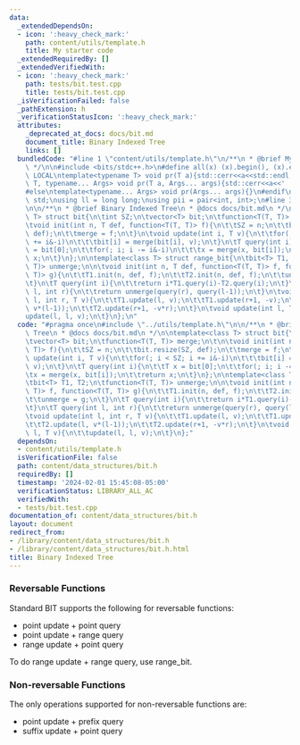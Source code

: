 ```yaml
---
data:
  _extendedDependsOn:
  - icon: ':heavy_check_mark:'
    path: content/utils/template.h
    title: My starter code
  _extendedRequiredBy: []
  _extendedVerifiedWith:
  - icon: ':heavy_check_mark:'
    path: tests/bit.test.cpp
    title: tests/bit.test.cpp
  _isVerificationFailed: false
  _pathExtension: h
  _verificationStatusIcon: ':heavy_check_mark:'
  attributes:
    _deprecated_at_docs: docs/bit.md
    document_title: Binary Indexed Tree
    links: []
  bundledCode: "#line 1 \"content/utils/template.h\"\n/**\n * @brief My starter code\n\
    \ */\n\n#include <bits/stdc++.h>\n#define all(x) (x).begin(), (x).end()\n\n#ifdef\
    \ LOCAL\ntemplate<typename T> void pr(T a){std::cerr<<a<<std::endl;}\ntemplate<typename\
    \ T, typename... Args> void pr(T a, Args... args){std::cerr<<a<<' ',pr(args...);}\n\
    #else\ntemplate<typename... Args> void pr(Args... args){}\n#endif\n\nusing namespace\
    \ std;\nusing ll = long long;\nusing pii = pair<int, int>;\n#line 3 \"content/data_structures/bit.h\"\
    \n\n/**\n * @brief Binary Indexed Tree\n * @docs docs/bit.md\n */\n\ntemplate<class\
    \ T> struct bit{\n\tint SZ;\n\tvector<T> bit;\n\tfunction<T(T, T)> merge;\n\t\n\
    \tvoid init(int n, T def, function<T(T, T)> f){\n\t\tSZ = n;\n\t\tbit.resize(SZ,\
    \ def);\n\t\tmerge = f;\n\t}\n\tvoid update(int i, T v){\n\t\tfor(; i < SZ; i\
    \ += i&-i)\n\t\t\tbit[i] = merge(bit[i], v);\n\t}\n\tT query(int i){\n\t\tT x\
    \ = bit[0];\n\t\tfor(; i; i -= i&-i)\n\t\t\tx = merge(x, bit[i]);\n\t\treturn\
    \ x;\n\t}\n};\n\ntemplate<class T> struct range_bit{\n\tbit<T> T1, T2;\n\tfunction<T(T,\
    \ T)> unmerge;\n\n\tvoid init(int n, T def, function<T(T, T)> f, function<T(T,\
    \ T)> g){\n\t\tT1.init(n, def, f);\n\t\tT2.init(n, def, f);\n\t\tunmerge = g;\n\
    \t}\n\tT query(int i){\n\t\treturn i*T1.query(i)-T2.query(i);\n\t}\n\tT query(int\
    \ l, int r){\n\t\treturn unmerge(query(r), query(l-1));\n\t}\n\tvoid update(int\
    \ l, int r, T v){\n\t\tT1.update(l, v);\n\t\tT1.update(r+1, -v);\n\t\tT2.update(l,\
    \ v*(l-1));\n\t\tT2.update(r+1, -v*r);\n\t}\n\tvoid update(int l, T v){\n\t\t\
    update(l, l, v);\n\t}\n};\n"
  code: "#pragma once\n#include \"../utils/template.h\"\n\n/**\n * @brief Binary Indexed\
    \ Tree\n * @docs docs/bit.md\n */\n\ntemplate<class T> struct bit{\n\tint SZ;\n\
    \tvector<T> bit;\n\tfunction<T(T, T)> merge;\n\t\n\tvoid init(int n, T def, function<T(T,\
    \ T)> f){\n\t\tSZ = n;\n\t\tbit.resize(SZ, def);\n\t\tmerge = f;\n\t}\n\tvoid\
    \ update(int i, T v){\n\t\tfor(; i < SZ; i += i&-i)\n\t\t\tbit[i] = merge(bit[i],\
    \ v);\n\t}\n\tT query(int i){\n\t\tT x = bit[0];\n\t\tfor(; i; i -= i&-i)\n\t\t\
    \tx = merge(x, bit[i]);\n\t\treturn x;\n\t}\n};\n\ntemplate<class T> struct range_bit{\n\
    \tbit<T> T1, T2;\n\tfunction<T(T, T)> unmerge;\n\n\tvoid init(int n, T def, function<T(T,\
    \ T)> f, function<T(T, T)> g){\n\t\tT1.init(n, def, f);\n\t\tT2.init(n, def, f);\n\
    \t\tunmerge = g;\n\t}\n\tT query(int i){\n\t\treturn i*T1.query(i)-T2.query(i);\n\
    \t}\n\tT query(int l, int r){\n\t\treturn unmerge(query(r), query(l-1));\n\t}\n\
    \tvoid update(int l, int r, T v){\n\t\tT1.update(l, v);\n\t\tT1.update(r+1, -v);\n\
    \t\tT2.update(l, v*(l-1));\n\t\tT2.update(r+1, -v*r);\n\t}\n\tvoid update(int\
    \ l, T v){\n\t\tupdate(l, l, v);\n\t}\n};"
  dependsOn:
  - content/utils/template.h
  isVerificationFile: false
  path: content/data_structures/bit.h
  requiredBy: []
  timestamp: '2024-02-01 15:45:08-05:00'
  verificationStatus: LIBRARY_ALL_AC
  verifiedWith:
  - tests/bit.test.cpp
documentation_of: content/data_structures/bit.h
layout: document
redirect_from:
- /library/content/data_structures/bit.h
- /library/content/data_structures/bit.h.html
title: Binary Indexed Tree
---
```

### Reversable Functions

Standard BIT supports the following for reversable functions:
- point update + point query
- point update + range query
- range update + point query

To do range update + range query, use range_bit.

### Non-reversable Functions

The only operations supported for non-reversable functions are:
- point update + prefix query
- suffix update + point query
